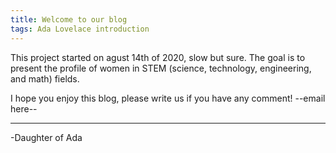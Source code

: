 ```yaml
---
title: Welcome to our blog
tags: Ada Lovelace introduction
---
```


This project started on agust 14th of 2020, slow but sure.
The goal is to present the profile of women in STEM (science, technology, engineering, and math) fields.


I hope you enjoy this blog, please write us if you have any comment!
--email here--

<!--more-->

---

-Daughter of Ada
